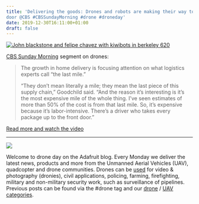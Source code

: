 ```yaml
---
title: 'Delivering the goods: Drones and robots are making their way to your
door @CBS #CBSSundayMorning #drone #droneday'
date: 2019-12-30T16:11:00+01:00
draft: false
---
```


[![John blackstone and felipe chavez with kiwibots in berkeley 620](https://cdn-blog.adafruit.com/uploads/2019/12/john-blackstone-and-felipe-chavez-with-kiwibots-in-berkeley-620.jpg "john-blackstone-and-felipe-chavez-with-kiwibots-in-berkeley-620.jpg")](https://www.cbsnews.com/news/delivering-the-goods-drones-and-robots-are-making-their-way-to-your-door/)

[CBS Sunday Morning](https://www.cbsnews.com/news/delivering-the-goods-drones-and-robots-are-making-their-way-to-your-door/) segment on drones:

> The growth in home delivery is focusing attention on what logistics experts call “the last mile.”
> 
> “They don’t mean literally a mile; they mean the last piece of this supply chain,” Goodchild said. “And the reason it’s interesting is it’s the most expensive mile of the whole thing. I’ve seen estimates of more than 50% of the cost is from that last mile. So, it’s expensive because it’s labor-intensive. There’s a driver who takes every package up to the front door.”

[Read more and watch the video](https://www.cbsnews.com/news/delivering-the-goods-drones-and-robots-are-making-their-way-to-your-door/)

* * *

[![](https://cdn-blog.adafruit.com/uploads/2014/04/drone.jpg)](http://www.adafruit.com/blog/category/drones/)

Welcome to drone day on the Adafruit blog. Every Monday we deliver the latest news, products and more from the Unmanned Aerial Vehicles (UAV), quadcopter and drone communities. Drones can be [used](http://en.wikipedia.org/wiki/Unmanned_aerial_vehicle) for video & photography (dronies), civil applications, policing, farming, firefighting, military and non-military security work, such as surveillance of pipelines. Previous posts can be found via the #drone tag and our [drone](http://www.adafruit.com/blog/category/drones/) / [UAV categories](https://www.adafruit.com/blog/category/uavs/).